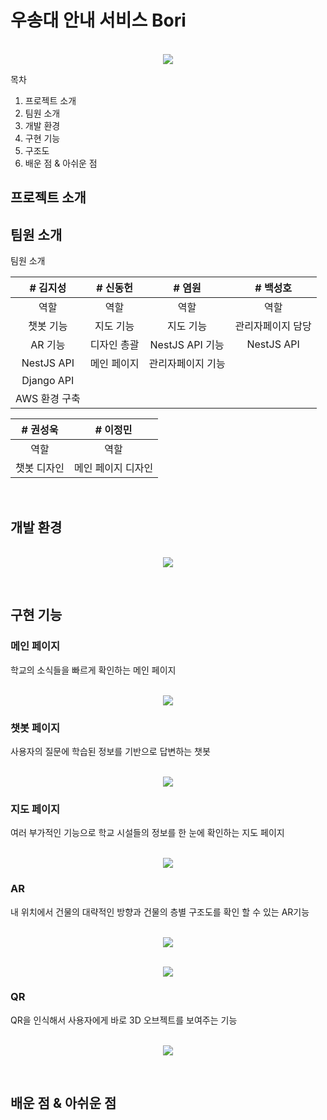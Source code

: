 # 우송대 안내 서비스 Bori

<p align="center">
  <br>
  <img src="./readImage/KakaoTalk_20230222_141945384.png">
  <br>
</p>

목차
1. 프로젝트 소개
2. 팀원 소개
3. 개발 환경
4. 구현 기능 
5. 구조도
6. 배운 점 & 아쉬운 점

## 프로젝트 소개

## 팀원 소개

<p align="justify">
팀원 소개
</p>

| # 김지성 | # 신동헌 |  # 염원   |  # 백성호           |
| :--------: | :--------: | :------: | :-----: |
|     역할    |   역할   | 역할 | 역할 |
|   챗봇 기능      |   지도 기능        |     지도 기능      |    관리자페이지 담당     |
|   AR 기능   |    디자인 총괄     |      NestJS API 기능       |   NestJS API      |
|   NestJS API     |    메인 페이지    |  관리자페이지 기능         |       |
|   Django API      |            |          |         |
|   AWS 환경 구축      |            |          |         |

| # 권성욱 | # 이정민 |
| :--------: | :--------: |
|   역할   |   역할    |
|   챗봇 디자인    |   메인 페이지 디자인    |

<br>

## 개발 환경

<p align="center">
  <br>
  <img src="./readImage/Develop-Enviroment.png">
  <br>
</p>


<br>

## 구현 기능

### 메인 페이지

  학교의 소식들을 빠르게 확인하는 메인 페이지
<p align="center">
  <br>
  <img src="./readImage/mainpage.jpg">
  <br>
</p>

### 챗봇 페이지

  사용자의 질문에 학습된 정보를 기반으로 답변하는 챗봇
  <p align="center">
  <br>
  <img src="./readImage/chatbotpage.jpg">
  <br>
</p>

### 지도 페이지

  여러 부가적인 기능으로 학교 시설들의 정보를 한 눈에 확인하는 지도 페이지
    <p align="center">
  <br>
  <img src="./readImage/mappage.jpg">
  <br>
</p>

### AR

  내 위치에서 건물의 대략적인 방향과 건물의 층별 구조도를 확인 할 수 있는 AR기능
      <p align="center">
  <br>
  <img src="./readImage/locationAR.jpg">
  <br>
</p>
    <p align="center">
  <br>
  <img src="./readImage/AnchorsAR.jpg">
  <br>
</p>
 
 ### QR
 
  QR을 인식해서 사용자에게 바로 3D 오브젝트를 보여주는 기능
  </p>
    <p align="center">
  <br>
  <img src="./readImage/QRpage.jpg">
  <br>
</p>
 
<br>

## 배운 점 & 아쉬운 점

<p align="justify">

</p>

<br>

[typescript]: /readImage/icons8-typescript
[react]: /images/stack/react.svg
[node]: /images/stack/node.svg
[react-native]: /readImage/icons8-RN.svg



